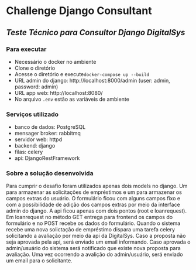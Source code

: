 # Challenge Django Consultant
## _Teste Técnico para Consultor Django DigitalSys_

### Para executar
- Necessário o docker no ambiente
- Clone o diretório
- Acesse o diretório e execute`docker-compose up --build`
- URL admin do django: http://localhost:8000/admin (user: admin, password: admin)
- URL app web: http://localhost:8080/
- No arquivo `.env` estão as variáveis de ambiente

### Serviços utilizado
- banco de dados: PostgreSQL
- mensager broker: rabbitmq
- servidor web: httpd
- backend: django
- filas: celery
- api: DjangoRestFramework

### Sobre a solução desenvolvida
Para cumprir o desafio foram utilizados apenas dois models no django. Um para armazenar as solicitações de 
empréstimos e um para armazenar os campos extras do usuário. O formulário ficou com alguns campos fixo e com a
possibilidade de adição dos campos extras por meio da interface admin do django. A api ficou apenas com dois pontos
(root e loanrequest). Em loanrequest no método GET entrega para frontend os campos do formulário e no POST recebe os 
dados do formulário. Quando o sistema recebe uma nova solictação de empréstimo dispara uma tarefa celery solicitando 
a avaliação por meio da api da DigitalSys. Caso a proposta não seja aprovada pela api, será enviado um email informando.
Caso aprovada o admin/usuário do sistema será notificado que existe nova proposta para avaliação. Uma vez ocorrendo a 
avalição do admin/usuário, será enviado um email para o solicitante.

